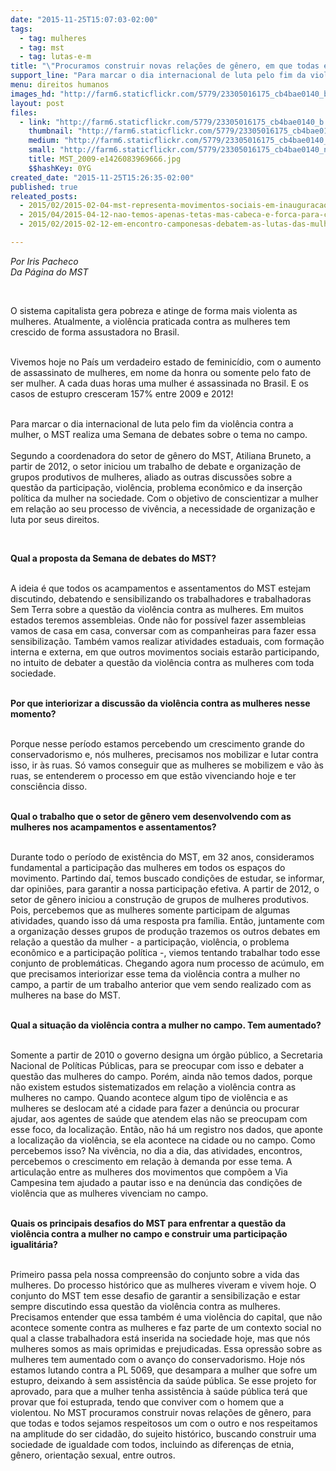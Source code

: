 ```yaml
---
date: "2015-11-25T15:07:03-02:00"
tags:
  - tag: mulheres
  - tag: mst
  - tag: lutas-e-m
title: "\"Procuramos construir novas relações de gênero, em que todas e todos sejamos respeitosos um com o outro\", afirma dirigente"
support_line: "Para marcar o dia internacional de luta pelo fim da violência contra a mulher, o MST realiza uma Semana de debates sobre o tema no campo."
menu: direitos humanos
images_hd: "http://farm6.staticflickr.com/5779/23305016175_cb4bae0140_b.jpg"
layout: post
files:
  - link: "http://farm6.staticflickr.com/5779/23305016175_cb4bae0140_b.jpg"
    thumbnail: "http://farm6.staticflickr.com/5779/23305016175_cb4bae0140_t.jpg"
    medium: "http://farm6.staticflickr.com/5779/23305016175_cb4bae0140_z.jpg"
    small: "http://farm6.staticflickr.com/5779/23305016175_cb4bae0140_n.jpg"
    title: MST_2009-e1426083969666.jpg
    $$hashKey: 0YG
created_date: "2015-11-25T15:26:35-02:00"
published: true
releated_posts:
  - 2015/02/2015-02-04-mst-representa-movimentos-sociais-em-inauguracao-da-casa-da-mulher-brasileira-no-ms.md
  - 2015/04/2015-04-12-nao-temos-apenas-tetas-mas-cabeca-e-forca-para-conduzir-o-que-queremos.md
  - 2015/02/2015-02-12-em-encontro-camponesas-debatem-as-lutas-das-mulheres-em-alagoas.md

---
```

<p><em>Por Iris Pacheco<br />
Da P&aacute;gina do MST</em></p>

<p>&nbsp;</p>

<p>O sistema capitalista gera pobreza e atinge de forma mais violenta as mulheres. Atualmente, a viol&ecirc;ncia praticada contra as mulheres tem crescido de forma assustadora no Brasil.</p>

<p><br />
Vivemos hoje no Pa&iacute;s um verdadeiro estado de feminic&iacute;dio, com o aumento de assassinato de mulheres, em nome da honra ou somente pelo fato de ser mulher. A cada duas horas uma mulher &eacute; assassinada no Brasil. E os casos de estupro cresceram 157% entre 2009 e 2012!</p>

<p><br />
Para marcar o dia internacional de luta pelo fim da viol&ecirc;ncia contra a mulher, o MST realiza uma Semana de debates sobre o tema no campo.<br />
<br />
Segundo a coordenadora do setor de g&ecirc;nero do MST, Atiliana Bruneto, a partir de 2012, o setor iniciou um trabalho de debate e organiza&ccedil;&atilde;o de grupos produtivos de mulheres, aliado as outras discuss&otilde;es sobre a quest&atilde;o da participa&ccedil;&atilde;o, viol&ecirc;ncia, problema econ&ocirc;mico e da inser&ccedil;&atilde;o pol&iacute;tica da mulher na sociedade. Com o objetivo de conscientizar a mulher em rela&ccedil;&atilde;o ao seu processo de viv&ecirc;ncia, a necessidade de organiza&ccedil;&atilde;o e luta por seus direitos.</p>

<p>&nbsp;</p>

<p><strong>Qual a proposta da Semana de debates do MST?</strong></p>

<p><br />
A ideia &eacute; que todos os acampamentos e assentamentos do MST estejam discutindo, debatendo e sensibilizando os trabalhadores e trabalhadoras Sem Terra sobre a quest&atilde;o da viol&ecirc;ncia contra as mulheres. Em muitos estados teremos assembleias. Onde n&atilde;o for poss&iacute;vel fazer assembleias vamos de casa em casa, conversar com as companheiras para fazer essa sensibiliza&ccedil;&atilde;o. Tamb&eacute;m vamos realizar atividades estaduais, com forma&ccedil;&atilde;o interna e externa, em que outros movimentos sociais estar&atilde;o participando, no intuito de debater a quest&atilde;o da viol&ecirc;ncia contra as mulheres com toda sociedade.</p>

<p><br />
<strong>Por que interiorizar a discuss&atilde;o da viol&ecirc;ncia contra as mulheres nesse momento?</strong></p>

<p><br />
Porque nesse per&iacute;odo estamos percebendo um crescimento grande do conservadorismo e, n&oacute;s mulheres, precisamos nos mobilizar e lutar contra isso, ir &agrave;s ruas. S&oacute; vamos conseguir que as mulheres se mobilizem e v&atilde;o &agrave;s ruas, se entenderem o processo em que est&atilde;o vivenciando hoje e ter consci&ecirc;ncia disso.</p>

<p><br />
<strong>Qual o trabalho que o setor de g&ecirc;nero vem desenvolvendo com as mulheres nos acampamentos e assentamentos?</strong></p>

<p><br />
Durante todo o per&iacute;odo de exist&ecirc;ncia do MST, em 32 anos, consideramos fundamental a participa&ccedil;&atilde;o das mulheres em todos os espa&ccedil;os do movimento. Partindo da&iacute;, temos buscado condi&ccedil;&otilde;es de estudar, se informar, dar opini&otilde;es, para garantir a nossa participa&ccedil;&atilde;o efetiva. A partir de 2012, o setor de g&ecirc;nero iniciou a constru&ccedil;&atilde;o de grupos de mulheres produtivos. Pois, percebemos que as mulheres somente participam de algumas atividades, quando isso d&aacute; uma resposta pra fam&iacute;lia. Ent&atilde;o, juntamente com a organiza&ccedil;&atilde;o desses grupos de produ&ccedil;&atilde;o trazemos os outros debates em rela&ccedil;&atilde;o a quest&atilde;o da mulher - a participa&ccedil;&atilde;o, viol&ecirc;ncia, o problema econ&ocirc;mico e a participa&ccedil;&atilde;o pol&iacute;tica -, viemos tentando trabalhar todo esse conjunto de problem&aacute;ticas. Chegando agora num processo de ac&uacute;mulo, em que precisamos interiorizar esse tema da viol&ecirc;ncia contra a mulher no campo, a partir de um trabalho anterior que vem sendo realizado com as mulheres na base do MST.</p>

<p><br />
<strong>Qual a situa&ccedil;&atilde;o da viol&ecirc;ncia contra a mulher no campo. Tem aumentado?</strong></p>

<p><br />
Somente a partir de 2010 o governo designa um &oacute;rg&atilde;o p&uacute;blico, a Secretaria Nacional de Pol&iacute;ticas P&uacute;blicas, para se preocupar com isso e debater a quest&atilde;o das mulheres do campo. Por&eacute;m, ainda n&atilde;o temos dados, porque n&atilde;o existem estudos sistematizados em rela&ccedil;&atilde;o a viol&ecirc;ncia contra as mulheres no campo. Quando acontece algum tipo de viol&ecirc;ncia e as mulheres se deslocam at&eacute; a cidade para fazer a den&uacute;ncia ou procurar ajudar, aos agentes de sa&uacute;de que atendem elas n&atilde;o se preocupam com esse foco, da localiza&ccedil;&atilde;o. Ent&atilde;o, n&atilde;o h&aacute; um registro nos dados, que aponte a localiza&ccedil;&atilde;o da viol&ecirc;ncia, se ela acontece na cidade ou no campo. Como percebemos isso? Na viv&ecirc;ncia, no dia a dia, das atividades, encontros, percebemos o crescimento em rela&ccedil;&atilde;o &agrave; demanda por esse tema. A articula&ccedil;&atilde;o entre as mulheres dos movimentos que comp&otilde;em a Via Campesina tem ajudado a pautar isso e na den&uacute;ncia das condi&ccedil;&otilde;es de viol&ecirc;ncia que as mulheres vivenciam no campo.</p>

<p><br />
<strong>Quais os principais desafios do MST para enfrentar a quest&atilde;o da viol&ecirc;ncia contra a mulher no campo e construir uma participa&ccedil;&atilde;o igualit&aacute;ria?</strong></p>

<p><br />
Primeiro passa pela nossa compreens&atilde;o do conjunto sobre a vida das mulheres. Do processo hist&oacute;rico que as mulheres viveram e vivem hoje. O conjunto do MST tem esse desafio de garantir a sensibiliza&ccedil;&atilde;o e estar sempre discutindo essa quest&atilde;o da viol&ecirc;ncia contra as mulheres. Precisamos entender que essa tamb&eacute;m &eacute; uma viol&ecirc;ncia do capital, que n&atilde;o acontece somente contra as mulheres e faz parte de um contexto social no qual a classe trabalhadora est&aacute; inserida na sociedade hoje, mas que n&oacute;s mulheres somos as mais oprimidas e prejudicadas. Essa opress&atilde;o sobre as mulheres tem aumentado com o avan&ccedil;o do conservadorismo. Hoje n&oacute;s estamos lutando contra a PL 5069, que desampara a mulher que sofre um estupro, deixando &agrave; sem assist&ecirc;ncia da sa&uacute;de p&uacute;blica. Se esse projeto for aprovado, para que a mulher tenha assist&ecirc;ncia &agrave; sa&uacute;de p&uacute;blica ter&aacute; que provar que foi estuprada, tendo que conviver com o homem que a violentou. No MST procuramos construir novas rela&ccedil;&otilde;es de g&ecirc;nero, para que todas e todos sejamos respeitosos um com o outro e nos respeitamos na amplitude do ser cidad&atilde;o, do sujeito hist&oacute;rico, buscando construir uma sociedade de igualdade com todos, incluindo as diferen&ccedil;as de etnia, g&ecirc;nero, orienta&ccedil;&atilde;o sexual, entre outros.</p>
